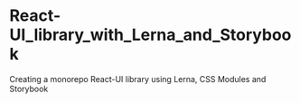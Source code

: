 # React-UI_library_with_Lerna_and_Storybook
Creating a monorepo React-UI library using Lerna, CSS Modules and Storybook
